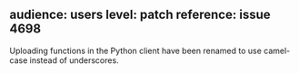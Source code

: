 audience: users
level: patch
reference: issue 4698
---
Uploading functions in the Python client have been renamed to use camel-case instead of underscores.

